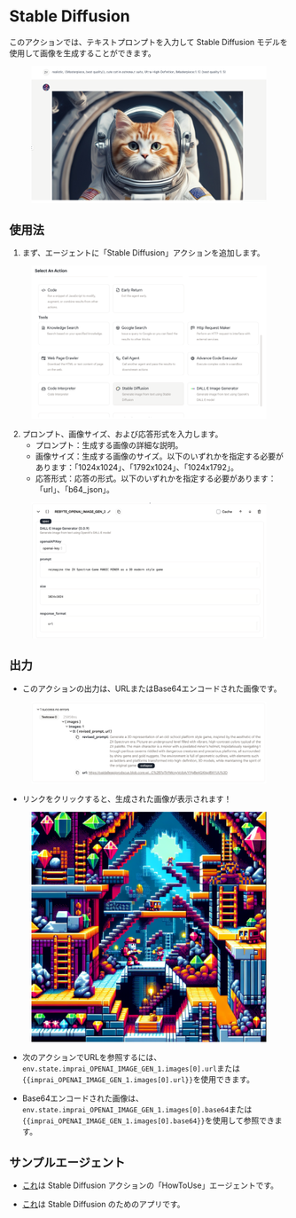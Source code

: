 # Stable Diffusion

このアクションでは、テキストプロンプトを入力して Stable Diffusion モデルを使用して画像を生成することができます。

<figure><img src="../../../../images/sd-1.png"></figure>

## 使用法

1. まず、エージェントに「Stable Diffusion」アクションを追加します。

<figure><img src="../../../../images/sd-2.png"></figure>

2. プロンプト、画像サイズ、および応答形式を入力します。
   - プロンプト：生成する画像の詳細な説明。
   - 画像サイズ：生成する画像のサイズ。以下のいずれかを指定する必要があります：「1024x1024」、「1792x1024」、「1024x1792」。
   - 応答形式：応答の形式。以下のいずれかを指定する必要があります：「url」、「b64_json」。

<figure><img src="../../../../images/sd-3.png"></figure>

## 出力

- このアクションの出力は、URLまたはBase64エンコードされた画像です。

<figure><img src="../../../../images/sd-4.png"></figure>

- リンクをクリックすると、生成された画像が表示されます！

<figure><img src="../../../../images/sd-5.png"></figure>

- 次のアクションでURLを参照するには、`env.state.imprai_OPENAI_IMAGE_GEN_1.images[0].url`または`{{imprai_OPENAI_IMAGE_GEN_1.images[0].url}}`を使用できます。
  
- Base64エンコードされた画像は、`env.state.imprai_OPENAI_IMAGE_GEN_1.images[0].base64`または`{{imprai_OPENAI_IMAGE_GEN_1.images[0].base64}}`を使用して参照できます。

## サンプルエージェント

- [これ](https://imprai.ai/p/21b2295005587a5375d8/callable/3396e0e83a81396c1ba7/editor)は Stable Diffusion アクションの「HowToUse」エージェントです。

- [これ](https://imprai.ai/copilot/c359f8a71fa2e7c6264a/session/d67c8195be)は Stable Diffusion のためのアプリです。